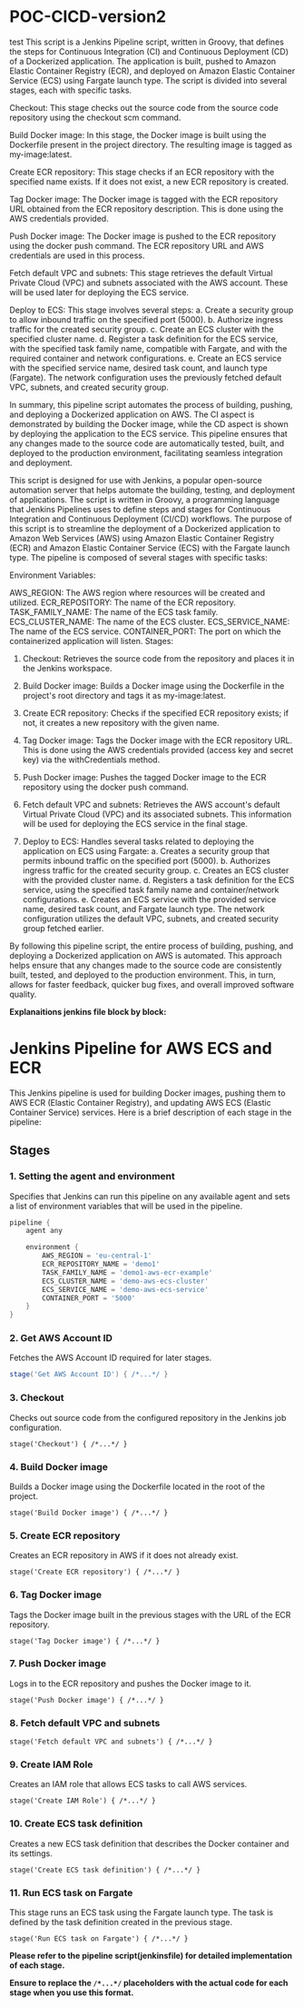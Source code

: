 # POC-CICD-version2
test
This script is a Jenkins Pipeline script, written in Groovy, that defines the steps for Continuous Integration (CI) and Continuous Deployment (CD) of a Dockerized application. The application is built, pushed to Amazon Elastic Container Registry (ECR), and deployed on Amazon Elastic Container Service (ECS) using Fargate launch type. The script is divided into several stages, each with specific tasks.

Checkout: This stage checks out the source code from the source code repository using the checkout scm command.

Build Docker image: In this stage, the Docker image is built using the Dockerfile present in the project directory. The resulting image is tagged as my-image:latest.

Create ECR repository: This stage checks if an ECR repository with the specified name exists. If it does not exist, a new ECR repository is created.

Tag Docker image: The Docker image is tagged with the ECR repository URL obtained from the ECR repository description. This is done using the AWS credentials provided.

Push Docker image: The Docker image is pushed to the ECR repository using the docker push command. The ECR repository URL and AWS credentials are used in this process.

Fetch default VPC and subnets: This stage retrieves the default Virtual Private Cloud (VPC) and subnets associated with the AWS account. These will be used later for deploying the ECS service.

Deploy to ECS: This stage involves several steps:
a. Create a security group to allow inbound traffic on the specified port (5000).
b. Authorize ingress traffic for the created security group.
c. Create an ECS cluster with the specified cluster name.
d. Register a task definition for the ECS service, with the specified task family name, compatible with Fargate, and with the required container and network configurations.
e. Create an ECS service with the specified service name, desired task count, and launch type (Fargate). The network configuration uses the previously fetched default VPC, subnets, and created security group.

In summary, this pipeline script automates the process of building, pushing, and deploying a Dockerized application on AWS. The CI aspect is demonstrated by building the Docker image, while the CD aspect is shown by deploying the application to the ECS service. This pipeline ensures that any changes made to the source code are automatically tested, built, and deployed to the production environment, facilitating seamless integration and deployment.


This script is designed for use with Jenkins, a popular open-source automation server that helps automate the building, testing, and deployment of applications. The script is written in Groovy, a programming language that Jenkins Pipelines uses to define steps and stages for Continuous Integration and Continuous Deployment (CI/CD) workflows. The purpose of this script is to streamline the deployment of a Dockerized application to Amazon Web Services (AWS) using Amazon Elastic Container Registry (ECR) and Amazon Elastic Container Service (ECS) with the Fargate launch type. The pipeline is composed of several stages with specific tasks:

Environment Variables:

AWS_REGION: The AWS region where resources will be created and utilized.
ECR_REPOSITORY: The name of the ECR repository.
TASK_FAMILY_NAME: The name of the ECS task family.
ECS_CLUSTER_NAME: The name of the ECS cluster.
ECS_SERVICE_NAME: The name of the ECS service.
CONTAINER_PORT: The port on which the containerized application will listen.
Stages:

1. Checkout: Retrieves the source code from the repository and places it in the Jenkins workspace.

2. Build Docker image: Builds a Docker image using the Dockerfile in the project's root directory and tags it as my-image:latest.

3. Create ECR repository: Checks if the specified ECR repository exists; if not, it creates a new repository with the given name.

4. Tag Docker image: Tags the Docker image with the ECR repository URL. This is done using the AWS credentials provided (access key and secret key) via the withCredentials method.

5. Push Docker image: Pushes the tagged Docker image to the ECR repository using the docker push command.

6. Fetch default VPC and subnets: Retrieves the AWS account's default Virtual Private Cloud (VPC) and its associated subnets. This information will be used for deploying the ECS service in the final stage.

7. Deploy to ECS: Handles several tasks related to deploying the application on ECS using Fargate:
    a. Creates a security group that permits inbound traffic on the specified port (5000).
    b. Authorizes ingress traffic for the created security group.
    c. Creates an ECS cluster with the provided cluster name.
    d. Registers a task definition for the ECS service, using the specified task family name and container/network configurations.
    e. Creates an ECS service with the provided service name, desired task count, and Fargate launch type. The network configuration utilizes the default VPC, subnets, and created security group fetched earlier.

By following this pipeline script, the entire process of building, pushing, and deploying a Dockerized application on AWS is automated. This approach helps ensure that any changes made to the source code are consistently built, tested, and deployed to the production environment. This, in turn, allows for faster feedback, quicker bug fixes, and overall improved software quality.


**Explanaitions jenkins file block by block:**

# Jenkins Pipeline for AWS ECS and ECR

This Jenkins pipeline is used for building Docker images, pushing them to AWS ECR (Elastic Container Registry), and updating AWS ECS (Elastic Container Service) services. Here is a brief description of each stage in the pipeline:

## Stages

### 1. Setting the agent and environment

Specifies that Jenkins can run this pipeline on any available agent and sets a list of environment variables that will be used in the pipeline.

```groovy
pipeline {
    agent any

    environment {
        AWS_REGION = 'eu-central-1'
        ECR_REPOSITORY_NAME = 'demo1'
        TASK_FAMILY_NAME = 'demo1-aws-ecr-example'
        ECS_CLUSTER_NAME = 'demo-aws-ecs-cluster'
        ECS_SERVICE_NAME = 'demo-aws-ecs-service'
        CONTAINER_PORT = '5000'
    }
}
```
### 2. Get AWS Account ID
Fetches the AWS Account ID required for later stages.

```groovy
stage('Get AWS Account ID') { /*...*/ }
```
### 3. Checkout
Checks out source code from the configured repository in the Jenkins job configuration.
```grove
stage('Checkout') { /*...*/ }
```
### 4. Build Docker image
Builds a Docker image using the Dockerfile located in the root of the project.
```grove
stage('Build Docker image') { /*...*/ }
```
### 5. Create ECR repository
Creates an ECR repository in AWS if it does not already exist.
```grove
stage('Create ECR repository') { /*...*/ }
```
### 6. Tag Docker image
Tags the Docker image built in the previous stages with the URL of the ECR repository.
```grove
stage('Tag Docker image') { /*...*/ }
```

### 7. Push Docker image
Logs in to the ECR repository and pushes the Docker image to it.
```grove
stage('Push Docker image') { /*...*/ }
```
### 8. Fetch default VPC and subnets
```grove
stage('Fetch default VPC and subnets') { /*...*/ }
```
### 9. Create IAM Role
Creates an IAM role that allows ECS tasks to call AWS services.
```grove
stage('Create IAM Role') { /*...*/ }
```
### 10. Create ECS task definition
Creates a new ECS task definition that describes the Docker container and its settings.
```grove
stage('Create ECS task definition') { /*...*/ }
```

### 11. Run ECS task on Fargate
This stage runs an ECS task using the Fargate launch type. The task is defined by the task definition created in the previous stage.
```grove
stage('Run ECS task on Fargate') { /*...*/ }
```

**Please refer to the pipeline script(jenkinsfile) for detailed implementation of each stage.**

**Ensure to replace the `/*...*/` placeholders with the actual code for each stage when you use this format.**

